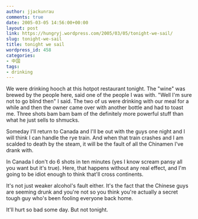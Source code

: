 ```yaml
---
author: jjackunrau
comments: true
date: 2005-03-05 14:56:00+00:00
layout: post
link: https://hungryj.wordpress.com/2005/03/05/tonight-we-sail/
slug: tonight-we-sail
title: tonight we sail
wordpress_id: 458
categories:
- 中国
tags:
- drinking
---
```


We were drinking hooch at this hotpot restaurant tonight.  The "wine" was brewed by the people here, said one of the people I was with.  "Well I'm sure not to go blind then" I said.  The two of us were drinking with our meal for a while and then the owner came over with another bottle and had to toast me.  Three shots bam bam bam of the definitely more powerful stuff than what he just sells to shmucks.

Someday I'll return to Canada and I'll be out with the guys one night and I will think I can handle the rye train.  And when that train crashes and I am scalded to death by the steam, it will be the fault of all the Chinamen I've drank with.

In Canada I don't do 6 shots in ten minutes (yes I know scream pansy all you want but it's true).  Here, that happens without any real effect, and I'm going to be idiot enough to think that'll cross continents.

It's not just weaker alcohol's fault either.  It's the fact that the Chinese guys are seeming drunk and you're not so you think you're actually a secret tough guy who's been fooling everyone back home.

It'll hurt so bad some day.  But not tonight.
